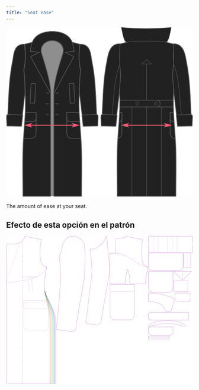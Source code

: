 ```yaml
---
title: "Seat ease"
---
```


![Seat ease](./seatease.svg)

The amount of ease at your seat.

## Efecto de esta opción en el patrón

![This image shows the effect of this option by superimposing several variants that have a different value for this option](carlton_seatease_sample.svg "Effect of this option on the pattern")
